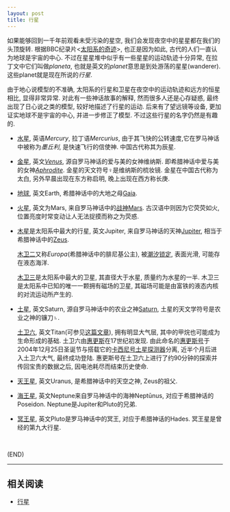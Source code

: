 ```yaml
---
layout: post
title: 行星
---
```



如果能够回到一千年前观看未受污染的星空, 我们会发现夜空中的星星都在我们的头顶旋转. 根据BBC纪录片<[太阳系的奇迹](http://www.bilibili.com/video/av4316358/index_2.html)>, 也正是因为如此, 古代的人们一直认为地球是宇宙的中心. 不过在星星堆中似乎有一些星星的运动轨迹十分异常, 在拉丁文中它们叫做*planeta*, 也就是英文的*planet*意思是到处游荡的星星(wanderer). 这些planet就是现在所说的*行星*.

由于地心说模型的不准确, 太阳系的行星和卫星在夜空中的运动轨迹和远方的恒星相比, 显得非常异常. 对此有一些神话故事的解释, 然而很多人还是心存疑惑, 最终出现了日心说之类的模型, 较好地描述了行星的运动. 后来有了望远镜等设备, 更加证实地球不是宇宙的中心, 并进一步修正了模型. 不过这些行星的名字仍然是有趣的.

*	[水星](https://zh.wikipedia.org/wiki/%E6%B0%B4%E6%98%9F), 英语*Mercury*, 拉丁语*Mercurius*, 由于其飞快的公转速度,它在罗马神话中被称为*墨丘利*, 是快速飞行的信使神. 中国古代称其为辰星.
	
*	[金星](https://zh.wikipedia.org/wiki/%E9%87%91%E6%98%9F), 英文[*Venus*](https://en.wikipedia.org/wiki/Venus_(mythology)), 源自罗马神话的爱与美的女神维纳斯. 即希腊神话中爱与美的女神[*Aphrodite*](https://en.wikipedia.org/wiki/Aphrodite). 金星的天文符号♀是维纳斯的梳妆镜. 金星在中国古代称为太白, 另外早晨出现在东方称启明, 晚上出现在西方称长庚. 
	
*	[地球](https://zh.wikipedia.org/wiki/%E5%9C%B0%E7%90%83#.E5.91.BD.E5.90.8D.E5.92.8C.E8.BE.AD.E6.BA.90), 英文Earth, 希腊神话中的大地之母[Gaia](https://en.wikipedia.org/wiki/Gaia_(mythology)).
	
*	[火星](https://zh.wikipedia.org/wiki/%E7%81%AB%E6%98%9F), 英文为Mars, 来自罗马神话中的[战神Mars](https://en.wikipedia.org/wiki/Mars_(mythology)). 古汉语中则因为它荧荧如火, 位置亮度时常变动让人无法捉摸而称之为荧惑.

*	[木星](https://zh.wikipedia.org/wiki/%E6%9C%A8%E6%98%9F#.E7.A5.9E.E8.A9.B1)是太阳系中最大的行星, 英文Jupiter, 来自罗马神话的天神[Jupiter](https://en.wikipedia.org/wiki/Jupiter_(mythology)), 相当于希腊神话中的[Zeus](https://en.wikipedia.org/wiki/Zeus).

	[木卫二](https://zh.wikipedia.org/wiki/%E6%9C%A8%E5%8D%AB%E4%BA%8C)又称*Europa*(希腊神话中的腓尼基公主), 被[潮汐锁定](https://zh.wikipedia.org/wiki/%E6%BD%AE%E6%B1%90%E9%8E%96%E5%AE%9A), 表面光滑, 可能存在液态海洋.

	[木卫三](https://zh.wikipedia.org/wiki/%E6%9C%A8%E5%8D%AB%E4%B8%89)是太阳系中最大的卫星, 其直径大于水星, 质量约为水星的一半. 木卫三是太阳系中已知的唯一一颗拥有磁场的卫星, 其磁场可能是由富铁的液态内核的对流运动所产生的.

*	[土星](https://zh.wikipedia.org/wiki/%E5%9C%9F%E6%98%9F), 英文Saturn, 源自罗马神话中的农业之神[Saturn](https://en.wikipedia.org/wiki/Saturn_(mythology)), 土星的天文学符号是农业之神的镰刀♄.

	[土卫六](https://zh.wikipedia.org/wiki/%E5%9C%9F%E5%8D%AB%E5%85%AD), 英文Titan(可参见[这篇文章](https://jjayyyyyyy.github.io/2016/12/16/Atlas(mythology)_via_wikipedia.html)), 拥有明显大气层, 其中的甲烷也可能成为生命形成的基础. 土卫六由[惠更斯](https://zh.wikipedia.org/wiki/%E5%85%8B%E9%87%8C%E6%96%AF%E8%92%82%E5%AE%89%C2%B7%E6%83%A0%E6%9B%B4%E6%96%AF)在17世纪初发现. 由此命名的[惠更斯号](https://zh.wikipedia.org/wiki/%E6%83%A0%E6%9B%B4%E6%96%AF%E5%8F%B7)于2004年12月25日圣诞节与搭载它的[卡西尼号土星探测器](https://zh.wikipedia.org/wiki/%E5%8D%A1%E8%A5%BF%E5%B0%BC%EF%BC%8D%E6%83%A0%E6%9B%B4%E6%96%AF%E5%8F%B7)分离, 近半个月后进入土卫六大气, 最终成功登陆. 惠更斯号在土卫六上进行了约90分钟的探索并传回宝贵的数据之后, 因电池耗尽而结束历史使命.

*	[天王星](https://zh.wikipedia.org/wiki/%E5%A4%A9%E7%8E%8B%E6%98%9F), 英文Uranus, 是希腊神话中的天空之神, Zeus的祖父.

*	[海王星](https://zh.wikipedia.org/wiki/%E6%B5%B7%E7%8E%8B%E6%98%9F), 英文Neptune来自罗马神话中的海神Neptūnus, 对应于希腊神话的Poseidon. Neptune是Jupiter和Pluto的兄弟.
	
*	[冥王星](https://zh.wikipedia.org/wiki/%E5%86%A5%E7%8E%8B%E6%98%9F), 英文Pluto是罗马神话中的冥王, 对应于希腊神话的Hades. 冥王星是曾经的第九大行星.

<br/>

(END)

---

##	相关阅读

*	[行星](https://zh.wikipedia.org/wiki/%E8%A1%8C%E6%98%9F#.E5.90.8D.E7.A7.B0.E5.8F.8A.E7.94.B1.E4.BE.86)